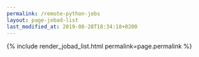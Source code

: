 ```yaml
---
permalink: /remote-python-jobs
layout: page-jobad-list
last_modified_at: 2019-08-28T18:34:18+0200
---
```

{% include render_jobad_list.html permalink=page.permalink %}
